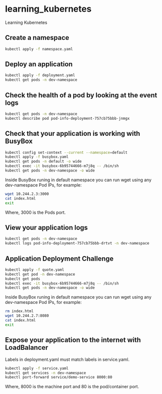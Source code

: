 # learning_kubernetes
Learning Kubernetes

## Create a namespace
```sh
kubectl apply -f namespace.yaml
```

## Deploy an application
```sh
kubectl apply -f deployment.yaml
kubectl get pods -n dev-namespace
```

## Check the health of a pod by looking at the event logs
```sh
kubectl get pods -n dev-namespace
kubectl describe pod pod-info-deployment-757cb75bbb-jnmgx
```

## Check that your application is working with BusyBox
```sh
kubectl config set-context --current --namespace=default
kubectl apply -f busybox.yaml
kubectl get pods -n default -o wide
kubectl exec -it busybox-6b95744666-m7j8q -- /bin/sh
kubectl get pods -n dev-namespace -o wide
```
Inside BusyBox runing in default namespace you can run wget using any dev-namespace Pod IPs, for example:
```sh
wget 10.244.2.3:3000
cat index.html
exit
```
Where, 3000 is the Pods port.

## View your application logs
```sh
kubectl get pods -n dev-namespace
kubectl logs pod-info-deployment-757cb75bbb-drtvt -n dev-namespace
```

## Application Deployment Challenge
```sh
kubectl apply -f quote.yaml
kubectl get pod -n dev-namespace
kubeclt get pods
kubectl exec -it busybox-6b95744666-m7j8q -- /bin/sh
kubectl get pods -n dev-namespace -o wide
```
Inside BusyBox runing in default namespace you can run wget using any dev-namespace Pod IPs, for example:
```sh
rm index.html
wget 10.244.2.7:8080
cat index.html
exit
```

## Expose your application to the internet with LoadBalancer
Labels in deployment.yaml must match labels in service.yaml.

```sh
kubectl apply -f service.yaml
kubectl get services -n dev-namespace 
kubectl port-forward service/demo-service 8000:80
```
Where, 8000 is the machine port and 80 is the pod/container port.


